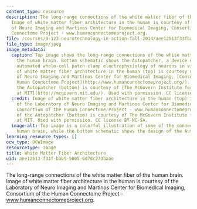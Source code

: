 ```yaml
---
content_type: resource
description: The long-range connections of the white matter fiber of the human brain.
  Image of white matter fiber architecture in the human is courtesy of the Laboratory
  of Neuro Imaging and Martinos Center for Biomedical Imaging, Consortium of the Human
  Connectome Project - www.humanconnectomeproject.org.
file: /courses/9-123-neurotechnology-in-action-fall-2014/aee12513f33fbab950b56d7dc273baae_9-123f14-th.jpg
file_type: image/jpeg
image_metadata:
  caption: Top image shows the long-range connections of the white matter fiber of
    the human brain. Bottom schematic shows the Autopatcher, a device used to record
    automated whole-cell patch clamp electrophysiology of neurons in vivo. (Image
    of white matter fiber architecture in the human (top) is courtesy of the Laboratory
    of Neuro Imaging and Martinos Center for Biomedical Imaging, [Consortium of the
    Human Connectome Project](http://www.humanconnectomeproject.org/). Schematic of
    the Autopatcher (bottom) is courtesy of [The McGovern Institute for Brain Research
    at MIT](http://mcgovern.mit.edu/). Used with permission. CC license BY-NC-SA.)
  credit: Image of white matter fiber architecture in the human (top) is courtesy
    of the Laboratory of Neuro Imaging and Martinos Center for Biomedical Imaging,
    Consortium of the Human Connectome Project - www.humanconnectomeproject.org. Schematic
    of the Autopatcher (bottom) is courtesy of The McGovern Institute for Brain Research
    at MIT. Used with permission. CC license BY-NC-SA.
  image-alt: Top image is a colorful illustration of some of the connections in the
    human brain, while the bottom schematic shows the design of the Autopatcher apparatus.
learning_resource_types: []
ocw_type: OCWImage
resourcetype: Image
title: White Matter Fiber Architecture
uid: aee12513-f33f-bab9-50b5-6d7dc273baae
---
```

The long-range connections of the white matter fiber of the human brain. Image of white matter fiber architecture in the human is courtesy of the Laboratory of Neuro Imaging and Martinos Center for Biomedical Imaging, Consortium of the Human Connectome Project - www.humanconnectomeproject.org.

